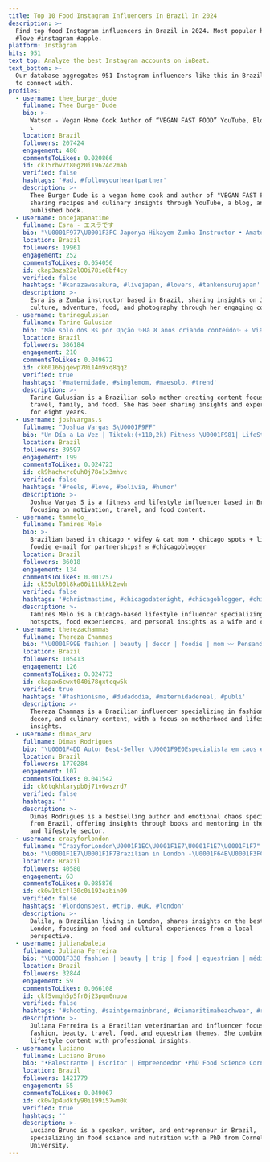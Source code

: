 ```yaml
---
title: Top 10 Food Instagram Influencers In Brazil In 2024
description: >-
  Find top food Instagram influencers in Brazil in 2024. Most popular hashtags:
  #love #instagram #apple.
platform: Instagram
hits: 951
text_top: Analyze the best Instagram accounts on inBeat.
text_bottom: >-
  Our database aggregates 951 Instagram influencers like this in Brazil for you
  to connect with.
profiles:
  - username: thee_burger_dude
    fullname: Thee Burger Dude
    bio: >-
      Watson - Vegan Home Cook Author of “VEGAN FAST FOOD” YouTube, Blog & Book
      ⤵️
    location: Brazil
    followers: 207424
    engagement: 480
    commentsToLikes: 0.020866
    id: ck15rhv7t80gz0i19624o2mab
    verified: false
    hashtags: '#ad, #followyourheartpartner'
    description: >-
      Thee Burger Dude is a vegan home cook and author of "VEGAN FAST FOOD,"
      sharing recipes and culinary insights through YouTube, a blog, and a
      published book.
  - username: oncejapanatime
    fullname: Esra - エスラです
    bio: "\U0001F977\U0001F3FC Japonya Hikayem Zumba Instructor • Amateur Photographer • Adventurer • Food Addict • Coffee Lover"
    location: Brazil
    followers: 19961
    engagement: 252
    commentsToLikes: 0.054056
    id: ckap3aza22al00i78ie8bf4cy
    verified: false
    hashtags: '#kanazawasakura, #livejapan, #lovers, #tankensurujapan'
    description: >-
      Esra is a Zumba instructor based in Brazil, sharing insights on Japanese
      culture, adventure, food, and photography through her engaging content.
  - username: tarinegulusian
    fullname: Tarine Gulusian
    bio: "Mãe solo dos Bs por Opção ✨Há 8 anos criando conteúdo✨ ✈️ Viagens.\U0001F90DFamília . \U0001F363Food + 1 MILHÃO DE SEGUIDORES \U0001F4E6Postal:80148 cep:03195000 \U0001F4CDSP-MOOCA"
    location: Brazil
    followers: 386184
    engagement: 210
    commentsToLikes: 0.049672
    id: ck60166jqewp70i14m9xq8qq2
    verified: true
    hashtags: '#maternidade, #singlemom, #maesolo, #trend'
    description: >-
      Tarine Gulusian is a Brazilian solo mother creating content focused on
      travel, family, and food. She has been sharing insights and experiences
      for eight years.
  - username: joshvargas.s
    fullname: "Joshua Vargas S\U0001F9FF"
    bio: "Un Día a La Vez | Tiktok:(+110,2k) Fitness \U0001F981| LifeStyle\U0001F511| Motivación\U0001F399 Travel & Food: @joshylu_ @activatelapaz \U0001F964 Quieres bajar peso? HAZ CLICK↙️"
    location: Brazil
    followers: 39597
    engagement: 199
    commentsToLikes: 0.024723
    id: ck9hachxrc0uh0j78o1x3mhvc
    verified: false
    hashtags: '#reels, #love, #bolivia, #humor'
    description: >-
      Joshua Vargas S is a fitness and lifestyle influencer based in Brazil,
      focusing on motivation, travel, and food content.
  - username: tammelo_
    fullname: Tamires Melo
    bio: >-
      Brazilian based in chicago • wifey & cat mom • chicago spots + lifestyle •
      foodie e-mail for partnerships! ✉️ #chicagoblogger
    location: Brazil
    followers: 86018
    engagement: 134
    commentsToLikes: 0.001257
    id: ck55ol00l8ka00i11kkkb2ewh
    verified: false
    hashtags: '#christmastime, #chicagodatenight, #chicagoblogger, #chicagocheck'
    description: >-
      Tamires Melo is a Chicago-based lifestyle influencer specializing in local
      hotspots, food experiences, and personal insights as a wife and cat mom.
  - username: therezachammas
    fullname: Thereza Chammas
    bio: "\U0001F99E fashion | beauty | decor | foodie | mom 〰️ Pensando moda no @fashionismo desde 2008 \U0001F4CD Feito no Rio"
    location: Brazil
    followers: 105413
    engagement: 126
    commentsToLikes: 0.024773
    id: ckapax6cwxt040i78qxtcqw5k
    verified: true
    hashtags: '#fashionismo, #dudadodia, #maternidadereal, #publi'
    description: >-
      Thereza Chammas is a Brazilian influencer specializing in fashion, beauty,
      decor, and culinary content, with a focus on motherhood and lifestyle
      insights.
  - username: dimas_arv
    fullname: Dimas Rodrigues
    bio: "\U0001F4DD Autor Best-Seller \U0001F9E0Especialista em caos emocional \U0001F4BC @food4fit \U0001F4D5Livros / Mentorias\U0001F447\U0001F3FB"
    location: Brazil
    followers: 1770284
    engagement: 107
    commentsToLikes: 0.041542
    id: ck6tqkhlarypb0j71v6wszrd7
    verified: false
    hashtags: ''
    description: >-
      Dimas Rodrigues is a bestselling author and emotional chaos specialist
      from Brazil, offering insights through books and mentoring in the wellness
      and lifestyle sector.
  - username: crazyforlondon
    fullname: "CrazyforLondon\U0001F1EC\U0001F1E7\U0001F1E7\U0001F1F7"
    bio: "\U0001F1E7\U0001F1F7Brazilian in London -\U0001F64B\U0001F3FC‍♀️Dalila @doidaporlondres \U0001F1E7\U0001F1F7 \U0001F1EC\U0001F1E7The best of London+Food & World\U0001F1EC\U0001F1E7 Contact \U0001F4E9crazyforlondonuk@gmail.com"
    location: Brazil
    followers: 40580
    engagement: 63
    commentsToLikes: 0.085876
    id: ck0w1tlcfl30c0i192ezbin09
    verified: false
    hashtags: '#londonsbest, #trip, #uk, #london'
    description: >-
      Dalila, a Brazilian living in London, shares insights on the best of
      London, focusing on food and cultural experiences from a local
      perspective.
  - username: julianabaleia
    fullname: Juliana Ferreira
    bio: "\U0001F338 fashion | beauty | trip | food | equestrian | médica veterinária \U0001F48C publicidade: assessoriajulianabaleia@gmail.com \U0001F447\U0001F3FD cupons e informações no link"
    location: Brazil
    followers: 32844
    engagement: 59
    commentsToLikes: 0.066108
    id: ckf5vmqh5p5fr0j23pqm0nuoa
    verified: false
    hashtags: '#shooting, #saintgermainbrand, #ciamaritimabeachwear, #ribeiraoshopping'
    description: >-
      Juliana Ferreira is a Brazilian veterinarian and influencer focused on
      fashion, beauty, travel, food, and equestrian themes. She combines
      lifestyle content with professional insights.
  - username: luciano
    fullname: Luciano Bruno
    bio: "•Palestrante | Escritor | Empreendedor •PhD Food Science Cornell University USA •Doutor e Mestre em Nutrição BR Faça parte do meu Clube \U0001F4F2⤵️"
    location: Brazil
    followers: 1421779
    engagement: 55
    commentsToLikes: 0.049067
    id: ck0w1p4udkfy90i199i57wm0k
    verified: true
    hashtags: ''
    description: >-
      Luciano Bruno is a speaker, writer, and entrepreneur in Brazil,
      specializing in food science and nutrition with a PhD from Cornell
      University.
---
```


